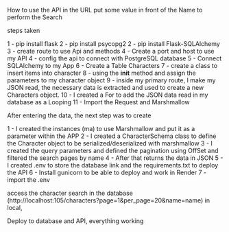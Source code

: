 How to use the API
in the URL put some value in front of the Name to perform the Search



steps taken

1 - pip install flask
2 - pip install psycopg2
2 - pip install Flask-SQLAlchemy
3 - create route to use Api and methods
4 - Create a port and host to use my API
4 - config the api to connect with PostgreSQL database
5 - Connect SQLAlchemy to my App
6 - Create a Table Characters
7 - create a class to insert items into character
8 - using the **init** method and assign the parameters to my character object
9 - inside my primary route, I make my JSON read, the necessary data is extracted and used to create a new Characters object.
10 - I created a For to add the JSON data read in my database as a Looping
11 - Import the Request and Marshmallow

After entering the data, the next step was to create

1 - I created the instances (ma) to use Marshmallow and put it as a parameter within the APP
2 - I created a CharacterSchema class to define the Character object to be serialized/deserialized with marshmallow
3 - I created the query parameters and defined the pagination using OffSet and filtered the search pages by name
4 - After that returns the data in JSON
5 - I created .env to store the database link and the requirements.txt to deploy the API
6 - Install gunicorn to be able to deploy and work in Render
7 - import the .env

access the character search in the database (http://localhost:105/characters?page=1&per_page=20&name=name) in local,

Deploy to database and API, everything working
